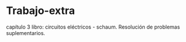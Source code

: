 # Trabajo-extra 
capítulo 3 libro: circuitos eléctricos - schaum. Resolución de problemas suplementarios.
